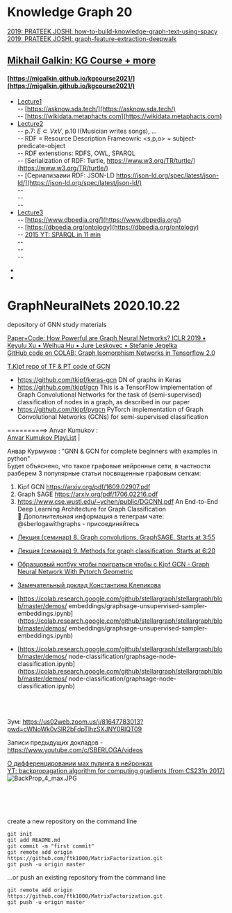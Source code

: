 # Knowledge Graph 20

[2019: PRATEEK JOSHI: how-to-build-knowledge-graph-text-using-spacy](https://www.analyticsvidhya.com/blog/2019/10/how-to-build-knowledge-graph-text-using-spacy/)<br>
[2019: PRATEEK JOSHI: graph-feature-extraction-deepwalk](https://www.analyticsvidhya.com/blog/2019/11/graph-feature-extraction-deepwalk/)<br>

## [Mikhail Galkin: KG Course + more](https://migalkin.github.io/)<br>
#### [https://migalkin.github.io/kgcourse2021/](https://migalkin.github.io/kgcourse2021/)<br>
 - [Lecture1](https://migalkin.github.io/kgcourse2021/assets/slides/Lecture1.pdf)<br>
     -- [https://asknow.sda.tech/](https://asknow.sda.tech/)<br>
     -- [https://wikidata.metaphacts.com](https://wikidata.metaphacts.com)<br>
 - [Lecture2](https://migalkin.github.io/kgcourse2021/assets/slides/Lecture2.pdf)<br>
     -- p.7: $E\subset VxV$, p.10 I(Musician writes songs), ...<br>
     -- RDF = Resource Description Frameowrk: <s,p,o> = subject-predicate-object<br>
     -- RDF extenstions: RDFS, OWL, SPARQL<br>
     -- [Serialization of RDF: Turtle,  https://www.w3.org/TR/turtle/](https://www.w3.org/TR/turtle/)<br>
     -- [Сериализаøии RDF: JSON-LD https://json-ld.org/spec/latest/json-ld/](https://json-ld.org/spec/latest/json-ld/)<br>
     -- []()<br>
     -- []()<br>
     -- []()<br>
 - [Lecture3](https://migalkin.github.io/kgcourse2021/assets/slides/Lecture3.pdf)<br>
     -- [https://www.dbpedia.org/](https://www.dbpedia.org/)<br>
     -- [https://dbpedia.org/ontology](https://dbpedia.org/ontology)<br>
     -- [2015 YT: SPARQL in 11 min](https://www.youtube.com/watch?v=FvGndkpa4K0)<br>
     -- []()<br>
     -- []()<br>
     -- []()<br>
     
* []()<br>
* []()<br>











# GraphNeuralNets 2020.10.22

depository of GNN study materials

[Paper+Code: How Powerful are Graph Neural Networks? ICLR 2019 • Keyulu Xu • Weihua Hu • Jure Leskovec • Stefanie Jegelka](https://arxiv.org/abs/1810.00826)<br>
[GitHub code on COLAB: Graph Isomorphism Networks in Tensorflow 2.0](https://github.com/calciver/Graph-Isomorphism-Networks/blob/master/Tensorflow_2_0_Graph_Isomorphism_Networks_(GIN).ipynb)<br>



[T.Kipf repo of TF & PT code of GCN](https://github.com/tkipf)<br>
- https://github.com/tkipf/keras-gcn  DN of graphs in Keras
- https://github.com/tkipf/gcn   This is a TensorFlow implementation of Graph Convolutional Networks for the task of (semi-supervised) classification of nodes in a graph, as described in our paper
- https://github.com/tkipf/pygcn PyTorch implementation of Graph Convolutional Networks (GCNs) for semi-supervised classification

==========> Anvar Kumukov : <br>
<a href="https://www.youtube.com/playlist?list=PLiptW-XRuYFXTlSmu4qR7dmVXe6eFelV9"> Anvar Kumukov PlayList</A> |<br>

Aнвар Курмуков :   "GNN & GCN for complete beginners with examples in python"<br>
Будет объяснено, что такое графовые нейронные сети, в частности разберем 3 популярные статьи посвященные графовым сеткам:<br>
1. Kipf GCN https://arxiv.org/pdf/1609.02907.pdf<br>
2. Graph SAGE https://arxiv.org/pdf/1706.02216.pdf<br>
3. https://www.cse.wustl.edu/~ychen/public/DGCNN.pdf  An End-to-End Deep Learning Architecture for Graph Classification<br>
📝 Дополнительная информация в телеграм чате: @sberlogawithgraphs - присоединяйтесь<br>
* [Лекция (семинар) 8. Graph convolutions. GraphSAGE. Starts at 3:55](https://www.youtube.com/watch?reload=9&v=w0Y8TEUArkI&feature=youtu.be)<br>
* [Лекция (семинар) 9. Methods for graph classification. Starts at 6:20](https://www.youtube.com/watch?v=oTio7AjMCB8&feature=youtu.be)<br>
* [Образцовый нотбук чтобы поиграться чтобы с Kipf GCN  - Graph Neural Network With Pytorch Geometric](https://www.kaggle.com/jameschapman19/openvaccine-gcn)<br>
* [Замечательный доклад Константина Клепикова](https://www.youtube.com/watch?v=Hf7RYjxLemY)<br>
* [https://colab.research.google.com/github/stellargraph/stellargraph/blob/master/demos/
embeddings/graphsage-unsupervised-sampler-embeddings.ipynb](https://colab.research.google.com/github/stellargraph/stellargraph/blob/master/demos/
embeddings/graphsage-unsupervised-sampler-embeddings.ipynb)<br>

* [https://colab.research.google.com/github/stellargraph/stellargraph/blob/master/demos/
node-classification/graphsage-node-classification.ipynb](https://colab.research.google.com/github/stellargraph/stellargraph/blob/master/demos/
node-classification/graphsage-node-classification.ipynb)<br>
[]()<br>
[]()<br>
[]()<br>

Зум: https://us02web.zoom.us/j/81647783013?pwd=cWNoWk0vSlR2bFdpTlhzSXJNY0RlQT09<br>

Записи предыдущих докладов - https://www.youtube.com/c/SBERLOGA/videos<br>

[О дифференцировании мах пулинга в нейронках](https://datascience.stackexchange.com/questions/11699/backprop-through-max-pooling-layers)<br>
[YT: backpropagation algorithm for computing gradients (from CS231n 2017)](https://www.youtube.com/watch?list=PLC1qU-LWwrF64f4QKQT-Vg5Wr4qEE1Zxk&t=1964&v=d14TUNcbn1k&feature=youtu.be)<br>
![BackProp_4_max.JPG](BackProp_4_max.JPG)
[]()<br>
[]()<br>
[]()<br>
[]()<br>
[]()<br>


create a new repository on the command line

    git init
    git add README.md
    git commit -m "first commit"
    git remote add origin https://github.com/ftk1000/MatrixFactorization.git
    git push -u origin master

…or push an existing repository from the command line

    git remote add origin https://github.com/ftk1000/MatrixFactorization.git
    git push -u origin master
